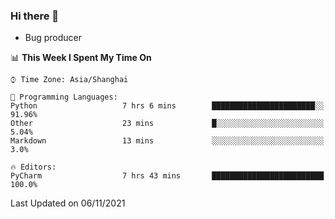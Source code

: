 ### Hi there 👋
* Bug producer
<!--START_SECTION:waka-->
📊 **This Week I Spent My Time On** 

```text
⌚︎ Time Zone: Asia/Shanghai

💬 Programming Languages: 
Python                   7 hrs 6 mins        ███████████████████████░░   91.96% 
Other                    23 mins             █░░░░░░░░░░░░░░░░░░░░░░░░   5.04% 
Markdown                 13 mins             ░░░░░░░░░░░░░░░░░░░░░░░░░   3.0%

🔥 Editors: 
PyCharm                  7 hrs 43 mins       █████████████████████████   100.0%

```


 Last Updated on 06/11/2021
<!--END_SECTION:waka-->
